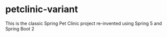 # petclinic-variant

This is the classic Spring Pet Clinic project re-invented using Spring 5 and Spring Boot 2
